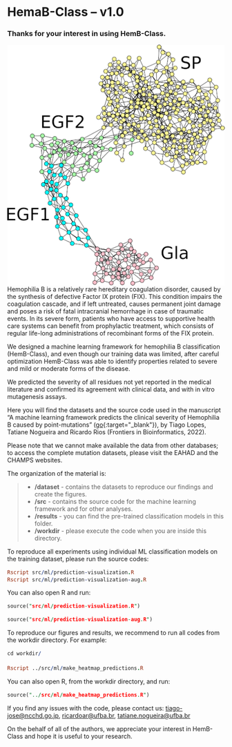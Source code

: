 # HemaB-Class – v1.0

### Thanks for your interest in using HemB-Class.

<img align="right" src="images/HemB-Class.png">

Hemophilia B is a relatively rare hereditary coagulation disorder, caused by the synthesis of defective Factor IX protein (FIX). This condition impairs the coagulation cascade, and if left untreated, causes permanent joint damage and poses a risk of fatal intracranial hemorrhage in case of traumatic events. In its severe form, patients who have access to supportive health care systems can benefit from prophylactic treatment, which consists of regular life-long administrations of recombinant forms of the FIX protein.

We designed a machine learning framework for hemophilia B classification (HemB-Class), and even though our training data was limited, after careful optimization HemB-Class was able to identify properties related to severe and mild or moderate forms of the disease. 

We predicted the severity of all residues not yet reported in the medical literature and confirmed its agreement with clinical data, and with in vitro mutagenesis assays.

Here you will find the datasets and the source code used in the manuscript “A machine learning framework predicts the clinical severity of Hemophilia B caused by point-mutations” ([go]([http://stackoverflow.com](https://www.frontiersin.org/articles/10.3389/fbinf.2022.912112/full)){:target="_blank"}), by Tiago Lopes, Tatiane Nogueira and Ricardo Rios (Frontiers in Bioinformatics, 2022).

Please note that we cannot make available the data from other databases; to access the complete mutation datasets, please visit the EAHAD and the CHAMPS websites.

The organization of the material is:

> - **/dataset** - contains the datasets to reproduce our findings and create the figures.
> - **/src** - contains the source code for the machine learning framework and for other analyses.
> - **/results** - you can find the pre-trained classification models in this folder.
> - **/workdir** - please execute the code when you are inside this directory.

To reproduce all experiments using individual ML classification models on the training dataset, please run the source codes:

```Prolog
Rscript src/ml/prediction-visualization.R 
Rscript src/ml/prediction-visualization-aug.R
```

You can also open R and run:

```Prolog
source("src/ml/prediction-visualization.R")
```

```Prolog
source("src/ml/prediction-visualization-aug.R")
```

To reproduce our figures and results, we recommend to run all codes from the workdir directory. For example:

```Prolog
cd workdir/

Rscript ../src/ml/make_heatmap_predictions.R
```

You can also open R, from the workdir directory, and run:

```Prolog
source("../src/ml/make_heatmap_predictions.R")
```

If you find any issues with the code, please contact us: tiago-jose@ncchd.go.jp, ricardoar@ufba.br, tatiane.nogueira@ufba.br

On the behalf of all of the authors, we appreciate your interest in HemB-Class and hope it is useful to your research.

